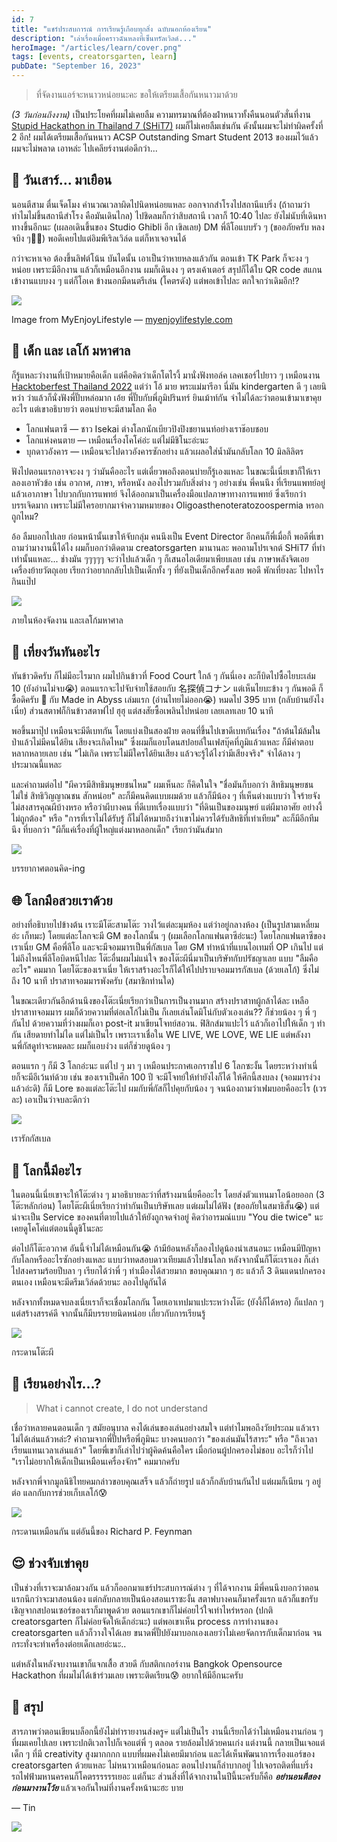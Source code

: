```yaml
---
id: 7
title: "แชร์ประสบการณ์ การเรียนรู้เกือบทุกสิ่ง ฉบับนอกห้องเรียน"
description: "เล่าเรื่องเมื่อคราวฉันหลงที่เซ็นทรัลเวิลด์..."
heroImage: "/articles/learn/cover.png"
tags: [events, creatorsgarten, learn]
pubDate: "September 16, 2023"
---
```


> ที่จัดงานแอร์จะหนาวหน่อยนะคะ ขอให้เตรียมเสื้อกันหนาวมาด้วย

*(3 วันก่อนถึงงาน)* เป็นประโยคที่ผมไม่เคยลืม ความทรมาณที่ต้องฝ่าหนาวทั้งคืนนอนตัวสั่นที่งาน [Stupid Hackathon in Thailand 7 (SHiT7)](/articles/shit7)
ผมก็ไม่เคยลืมเช่นกัน ดังนั้นผมจะไม่ทำผิดครั้งที่ 2 อีก! ผมได้เตรียมเสื้อกันหนาว ACSP Outstanding Smart Student 2013 ของผมไว้แล้ว ผมจะไม่พลาด เอาหล่ะ ไปเคลียร์งานต่อดีกว่า...
<div class="divider"></div>

## 🍵 วันเสาร์... มาเยือน

นอนตีสาม ตื่นเจ็ดโมง คำนวณเวลาผิดไปนิดหน่อยแหละ ออกจากสำโรงไปสถานีแบริ่ง (ถ้าถามว่าทำไมไม่ขึ้นสถานีสำโรง คือมันเดินไกล) ไปชิดลมก็กว่าสิบสถานี เวลาก็ 10:40 ไปละ ยังไม่นับที่เดินหา
ทางขึ้นอีกนะ (เผลอเดินขึ้นของ Studio Ghibli อีก เขิลเลย) DM พี่ลีโอแบบรัว ๆ (ขออภัยครับ หลงจบิง ๆ🙏😭) พอดีเคยไปแต่อิมพีเริลเวิล์ด แต่ก็หาเจอจนได้ 

กว่าจะหาเจอ ต้องขึ้นลิฟต์โน้น บันไดนั้น เอาเป็นว่าหายหลงแล้วกัน ตอนเข้า TK Park ก็จะงง ๆ หน่อย เพราะมีอีกงาน แล้วก็เหมือนอีกงาน ผมก็เดินงง ๆ ตรงเค้าเตอร์ สรุปก็ได้ใบ
QR code สแกนเข้างานแบบงง ๆ แต่ก็โอเค ข้างนอกมีดนตรีเล่น (โคตรดัง) แต่พอเข้าไปละ ตกใจกว่าเดิมอีก!?

![](https://i0.wp.com/myenjoylifestyle.com/wp-content/uploads/2022/10/TK-Park-1-1.jpg?resize=1200%2C900&ssl=1)<figcaption>Image from MyEnjoyLifestyle — [myenjoylifestyle.com](https://myenjoylifestyle.com/2022/10/17/review-tk-park-centralworld/)</figcaption>

<div class="divider"></div>

## 🧩 เด็ก และ เลโก้ มหาศาล

ก็รู้แหละว่างานที่เป้าหมายคือเด็ก แต่คือคิดว่าเด็กโตไรงี้ มานั่งฟังทอล์ค เลคเชอร์ไปยาว ๆ เหมือนงาน [Hacktoberfest Thailand 2022](/articles/htbf2022) แต่ว่า
โอ้ มาย พระแม่มารีอา นี่มัน kindergarten ดี ๆ เลยนิหว่า ว่าแล้วก็นั่งฟังพี่ปั๊บหล่อมาก เอ้ย พี่ปั๊บกับพี่ภูมิปรินทร์ ยินเม้าท์กัน จำไม่ได้ละว่าตอนเข้ามาเขาคุยอะไร แต่เขาอธิบายว่า
ตอนบ่ายจะมีสามโลก คือ

- โลกแฟนตาซี — ชาว Isekai ต่างโลกนักเบียวปิงปิงชยานนท์อย่างเราช๊อบชอบ
- โลกแห่งคนตาย — เหมือนเรื่องโคโค่อ่ะ แต่ไม่มีชิโนะอ่ะนะ
- บุกดาวอังคาร — เหมือนจะไปดาวอังคารซักอย่าง แล้วเผลอใส่น้ำมันกลับโลก 10 มิลลิลิตร

ฟังไปตอนแรกอาจจะงง ๆ ว่ามันคืออะไร แต่เดี๋ยวพอถึงตอนบ่ายก็รู้เองแหละ ในขณะนี้เนี่ยเขาก็ให้เราลองเอาหัวข้อ เช่น อวกาศ, ภาษา, หรือหนัง ลองไปรวมกับสิ่งต่าง ๆ อย่างเช่น
พี่คนนึง ที่เรียนแพทย์อยู่ แล้วเอาภาษา ไปบวกกับการแพทย์ จึงได้ออกมาเป็นเครื่องมือแปลภาษาทางการแพทย์ ซึ่งเรียกว่าบรรเจิดมาก เพราะไม่มีใครอยากมาจำความหมายของ Oligoasthenoteratozoospermia หรอก
ถูกไหม? 

อ้อ ลืมบอกไปเลย ก่อนหน้านั้นเขาให้จับกลุ่ม คนนึงเป็น Event Director อีกคนก็พี่เมื่อกี้ พอดีพี่เขาถามว่ามางานนี้ได้ไง ผมก็บอกว่าติดตาม creatorsgarten มานานละ
พอถามโปรเจกต์ SHiT7 ที่ทำเท่านั้นแหละ... ช่างมัน ๆๆๆๆๆ จะว่าไปแล้วเด็ก ๆ ก็เสนอไอเดียมาเพียบเลย เช่น ภาษาพลังจิตเอย เครื่องย้ายวัตถุเอย เรียกว่าอยากกลับไปเป็นเด็กทั้ง ๆ ที่ยังเป็นเด็กอีกครั้งเลย พอดี พักเที่ยงละ ไปหาไรกินแป๊ป

![](/articles/learn/img.png)<figcaption>ภายในห้องจัดงาน และเลโก้มหาศาล</figcaption>

<div class="divider"></div>

## 🔎 เที่ยงวันทันอะไร

ทันข้าวดิครับ ก็ไม่มีอะไรมาก ผมไปกินข้าวที่ Food Court ใกล้ ๆ กันนี่เอง ละก็บิดไปซื้อไยบะเล่ม 10 (ยังอ่านไม่จบ😭) ตอนแรกจะไปจับจ่ายใช้สอยกับ 名探偵コナン แต่เห็นไยบะข้าง ๆ กันพอดี
ก็ซื้อดิครับ 🥰 กับ Made in Abyss เล่มแรก (อ่านไทยไม่ออก😭) หมดไป 395 บาท (กลับบ้านยังไงเนี่ย) ส่วนสตาฟก็กินข้าวสตาฟไป ฮุฮุ แต่สงสัยซื้อเพลินไปหน่อย เลยเลทเลย 10 นาที

พอขึ้นมาปุ๊ป เหมือนจะมีดีเบทกัน โดยแบ่งเป็นสองฝ่าย ตอนที่ขึ้นไปเขาดีเบทกันเรื่อง "ถ้าต้นไม้ล้มในป่าแล้วไม่มีคนได้ยิน เสียงจะเกิดไหม" ซึ่งผมก็แอบโดนสปอยล์ในเฟสบุ๊คที่ภูมิแล้วแหละ
ก็มีคำตอบหลากหลายเลย เช่น "ไม่เกิด เพราะไม่มีใครได้ยินเสียง แล้วจะรู้ได้ไงว่ามีเสียงจริง" จำได้ลาง ๆ ประมาณนี้แหละ 

และคำถามต่อไป "ผีควรมีสิทธิมนุษยชนไหม" ผมเห็นละ
ก็คิดในใจ "ชื่อมันก็บอกว่า สิทธิมนุษยชน ไม่ใช่ สิทธิวิญญาณชน สักหน่อย" ละก็มีคนคิดแบบผมด้วย แล้วก็มีน้อง ๆ ที่เห็นต่างแบบว่า ใจร้ายจัง ไม่สงสารคุณผีบ้างหรอ หรือว่าผีบางคน
ที่ดีเบทเรื่องแบบว่า "ที่ดินเป็นของมนุษย์ แต่ผีมาอาศัย อย่างงี้ไม่ถูกต้อง" หรือ "การที่เราไม่ได้รับรู้ ก็ไม่ได้หมายถึงว่าเขาไม่ควรได้รับสิทธิที่เท่าเทียม" ละก็มีอีกทีมนึง ที่บอกว่า "ผีก็แค่เรื่องที่ผู้ใหญ่แต่งมาหลอกเด็ก"
เรียกว่ามันส์มาก

![](/articles/learn/img2.jpg)<figcaption>บรรยากาศตอนคิด-ing</figcaption>

<div class="divider"></div>

## 🌐 โลกมือสวยเราด้วย

อย่างที่อธิบายไปข้างต้น เราะมีโต๊ะสามโต๊ะ วางไว้แต่ละมุมห้อง แต่ว่าอยู่กลางห้อง (เป็นรูปสามเหลี่ยมอ่ะ เก็ทมะ) โดยแต่ละโลกจะมี GM ของโลกนั้น ๆ (ผมเลือกโลกแฟนตาซีอ่ะนะ) 
โดยโลกแฟนตาซีของเราเนี่ย GM คือพี่ลีโอ และจะมีจอมมารเป็นพี่กัสเบล โดย GM ทำหน้าที่แบนไอเทมที่ OP เกินไป แต่ไม่ถึงไหนพี่ลีโอบิดหนีไปละ โต๊ะอื่นผมไม่แน่ใจ ของโต๊ะผีนี่มาเป็นบริษัทกับปรัชญาเลย แบบ "ลืมคืออะไร" คมมาก โดยโต๊ะของเราเนี่ย ให้เราสร้างอะไรก็ได้ให้ไปปราบจอมมารกัสเบล (ด้วยเลโก้)
ซึ่งไม่ถึง 10 นาที ปราสาทจอมมารพังครับ (สมาชิกท่านใด) 

ในขณะเดียวกันอีกด้านนึงของโต๊ะเนี่ยเรียกว่าเป็นการเป็นงานมาก สร้างปราสาทผู้กล้าได้ละ เหลือปราสาทจอมมาร ผมก็ด้วยความที่ต่อเลโก้ไม่เป็น
ก็เลยเล่นโดมิโน่กับตัวเองเล่น?? ก็ช่วยน้อง ๆ พี่ ๆ กันไป ด้วยความที่ว่างผมก็เอา post-it มาเขียนโจทย์สอวน. ฟิสิกส์มาแปะไว้ แล้วก็เอาไปให้เด็ก ๆ ทำกัน เสียดายทำไม่ได แต่ไม่เป็นไร
เพราะเราเชื่อใน WE LIVE, WE LOVE, WE LIE แต่พลังงานพี่กัสดูท่าจะหมดละ ผมก็แอบง่วง แต่ก็ช่วยดูน้อง ๆ 

ตอนแรก ๆ ก็มี 3 โลกอ่ะนะ แต่ไป ๆ มา ๆ เหมือนประกาศเอกราชไป 6 โลกซะงั้น โดยระหว่างทำเนี่ยก็จะมีอีเว้นท์ด้วย เช่น ของเราเป็นศึก 100 ปี จะมีโจทย์ให้ทำยังไงก็ได้
ให้ศึกนี้สงบลง (จอมมารง่วงแล้วอ่ะดิ) ก็มี Lore ของแต่ละโต๊ะไป ผมกับพี่กัสก็ไปคุยกับน้อง ๆ จนน้องถามว่าเฟมบอยคืออะไร (เวรละ) เอาเป็นว่าจบละดีกว่า   

![](/articles/learn/img4.png)<figcaption>เรารักกัสเบล</figcaption>

<div class="divider"></div>

## 🔬 โลกนี้มีอะไร

ในตอนนี้เนี่ยเขาจะให้โต๊ะต่าง ๆ มาอธิบายละว่าที่สร้างมาเนี่ยคืออะไร โดยส่งตัวแทนมาโอน้อยออก (3 โต๊ะหลักก่อน) โดยโต๊ะผีเนี่ยเรียกว่าทำกันเป็นบริษัทเลย แต่ผมไม่ได้ฟัง (ขออภัยในสมาธิสั้น😭)
แต่น่าจะเป็น Service ของคนที่ตายไปแล้วให้ยังถูกจดจำอยู่ คิดว่าอารมณ์แบบ "You die twice" นะ
เคยดูโคโค่แต่ตอนนี้ดูชิโนะละ 

ต่อไปก็โต๊ะอวกาศ อันนี้จำไม่ได้เหมือนกัน😭 ถ้ามีย้อนหลังก็ลองไปดูน้องนำเสนอนะ เหมือนมีปัญหากับโลกหรืออะไรซักอย่างแหละ แบบว่าทดสอบดาวเทียมแล้วไปชนโลก หลังจากนั้นก็โต๊ะเราเอง
ก็เล่าไปสงครามร้อยปีบลา ๆ เรียกได้ว่าพี่ ๆ ทำเมืองได้สวยมาก ขอบคุณมาก ๆ ฮะ แล้วก็ 3 ดินแดนปกครองตนเอง เหมือนจะมีดรีมเวิล์ดด้วยนะ ลองไปดูกันได้

หลังจากทั้งหมดจบลงเนี่ยเราก็จะเชื่อมโลกกัน โดยเอาเทปมาแปะระหว่างโต๊ะ (ยังงี้ก็ได้หรอ) ก็แปลก ๆ แต่สร้างสรรค์ดี 
จากนั้นก็มีบรรยายนิดหน่อย เกี่ยวกับการเรียนรู้

![](/articles/learn/img6.png)<figcaption>กระดานโต๊ะผี</figcaption>

<div class="divider"></div>

## 📗 เรียนอย่างไร...?

> What i cannot create, I do not understand

เชื่อว่าหลายคนตอนเด็ก ๆ สมัยอนุบาล คงได้เล่นของเล่นอย่างสมใจ แต่ทำไมพอถึงวัยประถม แล้วเราไม่ได้เล่นแล้วหล่ะ?
คำถามจากพี่ปั๊ปหรือพี่ภูมินะ บางคนบอกว่า "ของเล่นมันไร้สาระ" หรือ "ถึงเวลาเรียนแทนเวลาเล่นแล้ว"
โดยพี่เขาก็เล่าไปว่าผู้คิดค้นคือใคร เมื่อก่อนผู้ปกครองไม่ชอบ อะไรก็ว่าไป
"เราไม่อยากให้เด็กเป็นเหมือนเครื่องจักร" คมมากครับ

หลังจากพี่จากมูลนิธิไทยคมกล่าวขอบคุณเสร็จ แล้วก็ถ่ายรูป แล้วก็กลับบ้านกันไป
แต่ผมก็เนียน ๆ อยู่ต่อ แลกกับการช่วยเก็บเลโก้😰

![](/articles/learn/img7.jpg)<figcaption>กระดานเหมือนกัน แต่อันนี้ของ Richard P. Feynman</figcaption>

<div class="divider"></div>

## 😌 ช่วงจับเข่าคุย

เป็นช่วงที่เราจะมาล้อมวงกัน แล้วก็ออกมาแชร์ประสบการณ์ต่าง ๆ ที่ได้จากงาน มีพี่คนนึงบอกว่าตอนแรกนึกว่าจะมาสอนน้อง แต่กลับกลายเป็นน้องสอนเราซะงั้น
สตาฟบางคนก็มาครั้งแรก แล้วก็แขกรับเชิญจากสปอนเซอร์ของเราก็มาพูดด้วย ตอนแรกเขาก็ไม่ค่อยไว้ใจเท่าไหร่หรอก (ปกติ creatorsgarten ก็ไม่ค่อยจัดให้เด็กอ่ะนะ)
แต่พอเขาเห็น process การทำงานของ creatorsgarten แล้วก็วางใจได้เลย ขนาดพี่ปั๊ปยังมาบอกเองเลยว่าไม่เคยจัดการกับเด็กมาก่อน จนกระทั่งจะทำเครื่องต่อยเด็กเลยอ่ะนะ..

แต่หลังในหลังจบงานเขาก็แจกเสื้อ สวยดี กับสติกเกอร์งาน Bangkok Opensource Hackathon ที่ผมไม่ได้เข้าร่วมเลย เพราะติดเรียน😰 อยากให้มีอีกนะครับ

<div class="divider"></div>

## 🫠 สรุป

สารภาพว่าตอนเขียนบล็อกนี้ยังไม่ทำรายงานส่งครู💀 แต่ไม่เป็นไร งานนี้เรียกได้ว่าไม่เหมือนงานก่อน ๆ ที่ผมเคยไปเลย เพราะปกติเวลาไปก็เจอแต่พี่ ๆ ตลอด รายล้อมไปด้วยคนเก่ง แต่งานนี้
กลายเป็นเจอแต่เด็ก ๆ ที่มี creativity สูงมากกกก แบบที่ผมคงไม่เคยมีมาก่อน และได้เห็นพัฒนาการเรื่องแอร์ของ creatorsgarten ด้วยแหละ ไม่หนาวเหมือนก่อนละ 
ตอนไปงานก็ลำบากอยู่ ไปเจอรถติดที่แบริ่ง รถไฟฟ้ามหานครคนก็โคตรรรรรรเยอะ แต่ก็นะ ส่วนสิ่งที่ได้จากงานในปีนี้นะครับก็คือ **_อย่านอนตีสองก่อนมางานโว้ย_** แล้วเจอกันใหม่ที่งานครั้งหน้านะฮะ บาย

— Tin

![](/articles/learn/img5.png)<figcaption></figcaption>